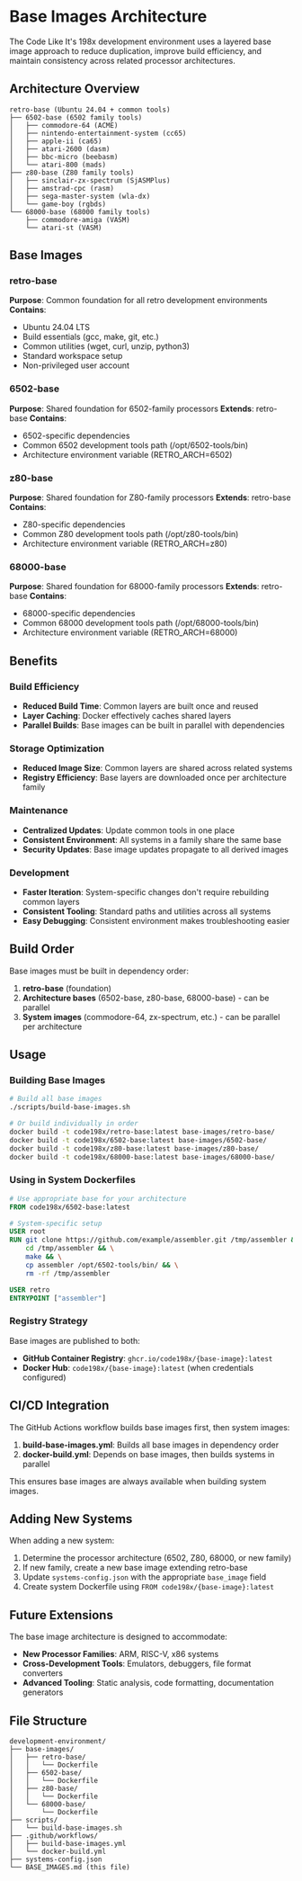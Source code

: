 # Base Images Architecture

The Code Like It's 198x development environment uses a layered base image approach to reduce duplication, improve build efficiency, and maintain consistency across related processor architectures.

## Architecture Overview

```
retro-base (Ubuntu 24.04 + common tools)
├── 6502-base (6502 family tools)
│   ├── commodore-64 (ACME)
│   ├── nintendo-entertainment-system (cc65)
│   ├── apple-ii (ca65)
│   ├── atari-2600 (dasm)
│   ├── bbc-micro (beebasm)
│   └── atari-800 (mads)
├── z80-base (Z80 family tools)
│   ├── sinclair-zx-spectrum (SjASMPlus)
│   ├── amstrad-cpc (rasm)
│   ├── sega-master-system (wla-dx)
│   └── game-boy (rgbds)
└── 68000-base (68000 family tools)
    ├── commodore-amiga (VASM)
    └── atari-st (VASM)
```

## Base Images

### retro-base
**Purpose**: Common foundation for all retro development environments
**Contains**:
- Ubuntu 24.04 LTS
- Build essentials (gcc, make, git, etc.)
- Common utilities (wget, curl, unzip, python3)
- Standard workspace setup
- Non-privileged user account

### 6502-base
**Purpose**: Shared foundation for 6502-family processors
**Extends**: retro-base
**Contains**:
- 6502-specific dependencies
- Common 6502 development tools path (/opt/6502-tools/bin)
- Architecture environment variable (RETRO_ARCH=6502)

### z80-base
**Purpose**: Shared foundation for Z80-family processors
**Extends**: retro-base
**Contains**:
- Z80-specific dependencies
- Common Z80 development tools path (/opt/z80-tools/bin)
- Architecture environment variable (RETRO_ARCH=z80)

### 68000-base
**Purpose**: Shared foundation for 68000-family processors
**Extends**: retro-base
**Contains**:
- 68000-specific dependencies
- Common 68000 development tools path (/opt/68000-tools/bin)
- Architecture environment variable (RETRO_ARCH=68000)

## Benefits

### Build Efficiency
- **Reduced Build Time**: Common layers are built once and reused
- **Layer Caching**: Docker effectively caches shared layers
- **Parallel Builds**: Base images can be built in parallel with dependencies

### Storage Optimization
- **Reduced Image Size**: Common layers are shared across related systems
- **Registry Efficiency**: Base layers are downloaded once per architecture family

### Maintenance
- **Centralized Updates**: Update common tools in one place
- **Consistent Environment**: All systems in a family share the same base
- **Security Updates**: Base image updates propagate to all derived images

### Development
- **Faster Iteration**: System-specific changes don't require rebuilding common layers
- **Consistent Tooling**: Standard paths and utilities across all systems
- **Easy Debugging**: Consistent environment makes troubleshooting easier

## Build Order

Base images must be built in dependency order:

1. **retro-base** (foundation)
2. **Architecture bases** (6502-base, z80-base, 68000-base) - can be parallel
3. **System images** (commodore-64, zx-spectrum, etc.) - can be parallel per architecture

## Usage

### Building Base Images
```bash
# Build all base images
./scripts/build-base-images.sh

# Or build individually in order
docker build -t code198x/retro-base:latest base-images/retro-base/
docker build -t code198x/6502-base:latest base-images/6502-base/
docker build -t code198x/z80-base:latest base-images/z80-base/
docker build -t code198x/68000-base:latest base-images/68000-base/
```

### Using in System Dockerfiles
```dockerfile
# Use appropriate base for your architecture
FROM code198x/6502-base:latest

# System-specific setup
USER root
RUN git clone https://github.com/example/assembler.git /tmp/assembler && \
    cd /tmp/assembler && \
    make && \
    cp assembler /opt/6502-tools/bin/ && \
    rm -rf /tmp/assembler

USER retro
ENTRYPOINT ["assembler"]
```

### Registry Strategy
Base images are published to both:
- **GitHub Container Registry**: `ghcr.io/code198x/{base-image}:latest`
- **Docker Hub**: `code198x/{base-image}:latest` (when credentials configured)

## CI/CD Integration

The GitHub Actions workflow builds base images first, then system images:

1. **build-base-images.yml**: Builds all base images in dependency order
2. **docker-build.yml**: Depends on base images, then builds systems in parallel

This ensures base images are always available when building system images.

## Adding New Systems

When adding a new system:

1. Determine the processor architecture (6502, Z80, 68000, or new family)
2. If new family, create a new base image extending retro-base
3. Update `systems-config.json` with the appropriate `base_image` field
4. Create system Dockerfile using `FROM code198x/{base-image}:latest`

## Future Extensions

The base image architecture is designed to accommodate:
- **New Processor Families**: ARM, RISC-V, x86 systems
- **Cross-Development Tools**: Emulators, debuggers, file format converters
- **Advanced Tooling**: Static analysis, code formatting, documentation generators

## File Structure

```
development-environment/
├── base-images/
│   ├── retro-base/
│   │   └── Dockerfile
│   ├── 6502-base/
│   │   └── Dockerfile
│   ├── z80-base/
│   │   └── Dockerfile
│   └── 68000-base/
│       └── Dockerfile
├── scripts/
│   └── build-base-images.sh
├── .github/workflows/
│   ├── build-base-images.yml
│   └── docker-build.yml
├── systems-config.json
└── BASE_IMAGES.md (this file)
```